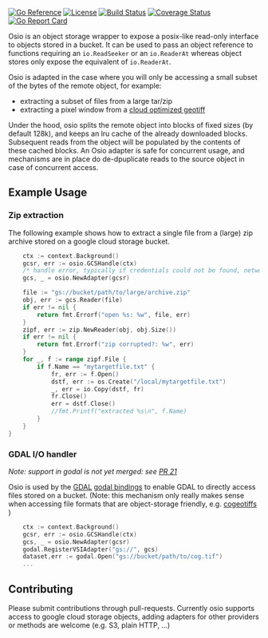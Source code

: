 [![Go Reference](https://pkg.go.dev/badge/github.com/airbusgeo/osio.svg)](https://pkg.go.dev/github.com/airbusgeo/osio)
[![License](https://img.shields.io/github/license/airbusgeo/osio.svg)](https://github.com/airbusgeo/osio/blob/main/LICENSE)
[![Build Status](https://github.com/airbusgeo/osio/workflows/build/badge.svg?branch=main&event=push)](https://github.com/airbusgeo/osio/actions?query=workflow%3Abuild+event%3Apush+branch%3Amain)
[![Coverage Status](https://coveralls.io/repos/github/airbusgeo/osio/badge.svg?branch=main)](https://coveralls.io/github/airbusgeo/osio?branch=main)
[![Go Report Card](https://goreportcard.com/badge/github.com/airbusgeo/osio)](https://goreportcard.com/report/github.com/airbusgeo/osio)


Osio is an object storage wrapper to expose a posix-like read-only interface to objects stored in a bucket.
It can be used to pass an object reference to functions requiring an `io.ReadSeeker` or an `io.ReaderAt`
whereas object stores only expose the equivalent of `io.ReaderAt`. 

Osio is adapted in the case where you will only be accessing a small subset of the bytes
of the remote object, for example:

- extracting a subset of files from a large tar/zip
- extracting a pixel window from a [cloud optimized geotiff](https://www.cogeo.org/)

Under the hood, osio splits the remote object into blocks of fixed sizes (by default 128k), and keeps
an lru cache of the already downloaded blocks. Subsequent reads from the object will be populated by
the contents of these cached blocks. An Osio adapter is safe for concurrent usage, and mechanisms are
in place do de-dpuplicate reads to the source object in case of concurrent access.


## Example Usage

### Zip extraction
The following example shows how to extract a single file from a (large) zip archive stored on a
google cloud storage bucket.

```go
	ctx := context.Background()
	gcsr, err := osio.GCSHandle(ctx)
    /* handle error, typically if credentials could not be found, network down ,etc... */
	gcs, _ = osio.NewAdapter(gcsr)

    file := "gs://bucket/path/to/large/archive.zip"
	obj, err := gcs.Reader(file)
	if err != nil {
		return fmt.Errorf("open %s: %w", file, err)
	}
	zipf, err := zip.NewReader(obj, obj.Size())
	if err != nil {
		return fmt.Errorf("zip corrupted?: %w", err)
	}
	for _, f := range zipf.File {
		if f.Name == "mytargetfile.txt" {
			fr, err := f.Open()
			dstf, err := os.Create("/local/mytargetfile.txt")
			_, err = io.Copy(dstf, fr)
			fr.Close()
			err = dstf.Close()
			//fmt.Printf("extracted %s\n", f.Name)
		}
	}
}
```

### GDAL I/O handler

*Note: support in godal is not yet merged: see [PR 21](https://github.com/airbusgeo/godal/pull/21)*

Osio is used by the [GDAL](https://gdal.org) [godal bindings](https://github.com/airbusgeo/godal) to
enable GDAL to directly access files stored on a bucket. (Note: this mechanism only really makes sense
when accessing file formats that are object-storage friendly, e.g. [cogeotiffs](https://www.cogeo.org) )

```go
	ctx := context.Background()
	gcsr, err := osio.GCSHandle(ctx)
	gcs, _ = osio.NewAdapter(gcsr)
    godal.RegisterVSIAdapter("gs://", gcs)
    dataset,err := godal.Open("gs://bucket/path/to/cog.tif")
    ...
```

## Contributing

Please submit contributions through pull-requests. Currently osio supports access to google cloud storage
objects, adding adapters for other providers or methods are welcome (e.g. S3, plain HTTP, ...)

